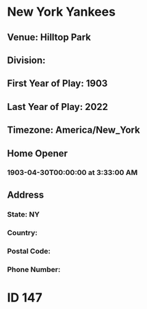 # New York Yankees
## Venue: Hilltop Park
## Division: 
## First Year of Play: 1903
## Last Year of Play: 2022
## Timezone: America/New_York
## Home Opener
### 1903-04-30T00:00:00 at 3:33:00 AM
## Address
### 
### State: NY
### Country: 
### Postal Code: 
### Phone Number: 
# ID 147